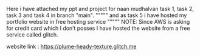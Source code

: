 Here i have attached my ppt and project for naan mudhalvan task 1, task 2, task 3 and task 4 in branch "main".
                                  """"" and as task 5 i have hosted my portfolio website in free hosting service """""
                                         NOTE: Since AWS is asking for credit card which I don’t posses I have hosted the website from a free service called glitch.
                                  
  website link : https://plume-heady-texture.glitch.me
  
